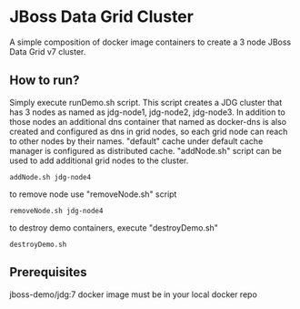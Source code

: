 JBoss Data Grid Cluster
========================
  A simple composition of docker image containers to create a 3 node JBoss Data Grid  v7 cluster.

How to run?
-----------------
  Simply execute runDemo.sh script. This script creates a JDG cluster that has 3 nodes as named as jdg-node1, jdg-node2, jdg-node3.  In addition to those nodes an additional dns container that named as docker-dns is also created and configured as dns in grid nodes, so each grid node can reach to other nodes by their names. "default" cache under default cache manager is configured as distributed cache. "addNode.sh" script can be used to add additional grid nodes to the cluster.
  ```
  addNode.sh jdg-node4
  ```
  to remove node use "removeNode.sh" script
  ```
  removeNode.sh jdg-node4
  ```
  to destroy demo containers, execute "destroyDemo.sh"
  ```
  destroyDemo.sh
  ```

Prerequisites
-----------------
  jboss-demo/jdg:7 docker image must be in your local docker repo
